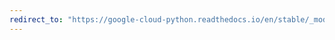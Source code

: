 ```yaml
---
redirect_to: "https://google-cloud-python.readthedocs.io/en/stable/_modules/google/cloud/spanner_admin_database_v1/types.html"
---
```

